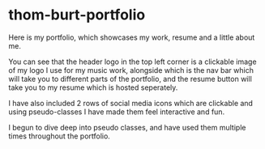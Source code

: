 # thom-burt-portfolio

Here is my portfolio, which showcases my work, resume and a little about me.


You can see that the header logo in the top left corner is a clickable image of my logo I use for my music work, alongside which is the nav bar which will take you to different parts of the portfolio, and the resume button will take you to my resume which is hosted seperately.


I have also included 2 rows of social media icons which are clickable and using pseudo-classes I have made them feel interactive and fun.



I begun to dive deep into pseudo classes, and have used them multiple times throughout the portfolio.
